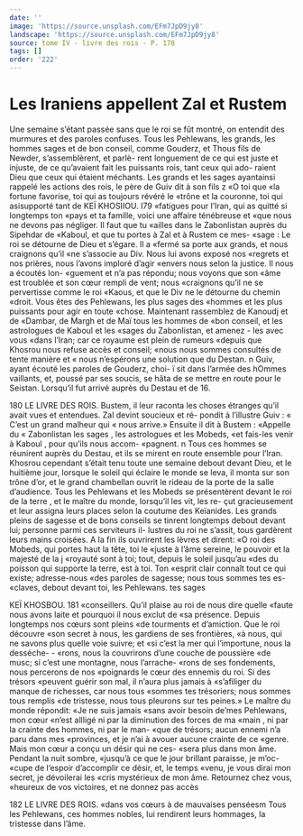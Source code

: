 ```yaml
---
date: ''
image: 'https://source.unsplash.com/EFm7JpD9jy8'
landscape: 'https://source.unsplash.com/EFm7JpD9jy8'
source: tome IV - livre des rois - P. 178
tags: []
order: '222'
---
```


# Les Iraniens appellent Zal et Rustem

Une semaine s’étant passée sans que le roi se fût
montré, on entendit des murmures et des paroles
confuses. Tous les Pehlewans, les grands, les hommes sages et de bon conseil, comme Gouderz, et Thous fils de Newder, s’assemblèrent, et parlè-
rent longuement de ce qui est juste et injuste, de ce qu’avaient fait les puissants rois, tant ceux qui ado- raient Dieu que ceux qui étaient méchants. Les grands et les sages ayantainsi rappelé les actions des rois, le père de Guiv dit à son fils z «O toi que
«la fortune favorise, toi qui as toujours révéré le «trône et la couronne, toi qui asisupporté tant de
KEÏ KHOSIIOU. I79 «fatigues pour l’Iran, qui as quitté si longtemps ton
«pays et ta famille, voici une affaire ténébreuse et «que nous ne devons pas négliger. Il faut que tu «ailles dans le Zabonlistan auprès du Sipehdar de «Kaboul, et que tu portes à Zal et à Rustem ce mes- «sage : Le roi se détourne de Dieu et s’égare. Il a «fermé sa porte aux grands, et nous craignons qu’il
«ne s’associe au Div. Nous lui avons exposé nos «regrets et nos prières, nous l’avons imploré d’agir «envers nous selon la justice. Il nous a écoutés lon- «guement et n’a pas répondu; nous voyons que son «âme est troublée et son cœur rempli de vent; nous «craignons qu’il ne se pervertisse comme le roi «Kaous, et que le Div ne le détourne du chemin
«droit. Vous êtes des Pehlewans, les plus sages des «hommes et les plus puissants pour agir en toute «chose. Maintenant rassemblez de Kanoudj et de «Dambar, de Margh et de Maï tous les hommes de «bon conseil, et les astrologues de Kaboul et les «sages du Zabonlistan, et amenez - les avec vous «dans l’Iran; car ce royaume est plein de rumeurs «depuis que Khosrou nous refuse accès et conseil; «nous nous sommes consultés de tente manière et
« nous n’espérons une solution que du Destan. n
Guiv, ayant écouté les paroles de Gouderz, choi- ï
sit dans l’armée des hOmmes vaillants, et, poussé
par ses soucis, se hâta de se mettre en route pour le Seistan. Lorsqu’il fut arrivé auprès du Destau et de 16.

180 LE LIVRE DES ROIS.
Bustem, il leur raconta les choses étranges qu’il avait vues et entendues. Zal devint soucieux et ré- pondit à l’illustre Guiv : « C’est un grand malheur qui
« nous arrive.» Ensuite il dit à Bustem : «Appelle du
« Zabonlistan les sages , les astrologues et les Mobeds, «et fais-les venir à Kaboul , pour qu’ils nous accom- «pagnent. n Tous ces hommes se réunirent auprès du Destau, et ils se mirent en route ensemble pour l’lran.
Khosrou cependant s’était tenu toute une semaine debout devant Dieu, et le huitième jour, lorsque le soleil qui éclaire le monde se leva, il monta sur son trône d’or, et le grand chambellan ouvrit le rideau
de la porte de la salle d’audience. Tous les Pehlewans
et les Mobeds se présentèrent devant le roi de la terre , et le maître du monde, lorsqu’il les vit, les re-
çut gracieusement et leur assigna leurs places selon la coutume des Keïanides. Les grands pleins de sagesse et de bons conseils se tinrent longtemps debout devant lui; personne parmi ces serviteurs il- lustres du roi ne s’assit, tous gardèrent leurs mains croisées. A la fin ils ouvrirent les lèvres et dirent:
«O roi des Mobeds, qui portes haut la tête, toi le «juste à l’âme sereine, le pouvoir et la majesté de la
j «royauté sont à toi; tout, depuis le soleil jusqu’au
«des du poisson qui supporte la terre, est à toi. Ton «esprit clair connaît tout ce qui existe; adresse-nous «des paroles de sagesse; nous tous sommes tes es- «claves, debout devant toi, les Pehlewans. tes sages

KEÏ KHOSBOU. 181 «conseillers. Qu’il plaise au roi de nous dire quelle
«faute nous avons laite et pourquoi il nous exclut de «sa présence. Depuis longtemps nos cœurs sont pleins «de tourments et d’amiction. Que le roi découvre
«son secret à nous, les gardiens de ses frontières, «à nous, qui ne savons plus quelle voie suivre; et
«si c’est la mer qui l’importune, nous la desséche- -
«rons, nous la couvrirons d’une couche de poussière
«de musc; si c’est une montagne, nous l’arrache-
«rons de ses fondements, nous percerons de nos «poignards le cœur des ennemis du roi. Si des trésors
«peuvent guérir son mal, il n’aura plus jamais à «s’afiliger du manque de richesses, car nous tous «sommes tes trésoriers; nous sommes tous remplis «de tristesse, nous tous pleurons sur tes peines.»
Le maître du monde répondit: «Je ne suis jamais «sans avoir besoin de’mes Pehlewans, mon cœur «n’est allligé ni par la diminution des forces de ma «main , ni par la crainte des hommes, ni par le man- «que de trésors; aucun ennemi n’a paru dans mes «provinces, et je n’ai à avouer aucune crainte de ce «genre. Mais mon cœur a conçu un désir qui ne ces- «sera plus dans mon âme. Pendant la nuit sombre, «jusqu’à ce que le jour brillant paraisse, je m’oc-
«cupe de l’espoir d’accomplir ce désir, et, le temps «venu, je vous dirai mon secret, je dévoilerai les «cris mystérieux de mon âme. Retournez chez vous, «heureux de vos victoires, et ne donnez pas accès

182 LE LIVRE DES ROIS.
«dans vos cœurs à de mauvaises penséesm Tous les
Pehlewans, ces hommes nobles, lui rendirent leurs hommages, la tristesse dans l’âme.
